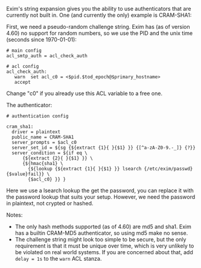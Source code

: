 Exim's string expansion gives you the ability to use authenticators that
are currently not built in. One (and currently the only) example is
CRAM-SHA1:

First, we need a pseudo-random challenge string. Exim has (as of version
4.60) no support for random numbers, so we use the PID and the unix time
(seconds since 1970-01-01):

    # main config
    acl_smtp_auth = acl_check_auth

    # acl config
    acl_check_auth:
       warn  set acl_c0 = <$pid.$tod_epoch@$primary_hostname>
       accept

Change "c0" if you already use this ACL variable to a free one.

The authenticator:

    # authentication config

    cram_sha1:
      driver = plaintext
      public_name = CRAM-SHA1
      server_prompts = $acl_c0
      server_set_id = ${sg {${extract {1}{ }{$1} }} {[^a-zA-Z0-9.-_]} {?}}
      server_condition = ${if eq \
          {${extract {2}{ }{$1} }} \
          {${hmac{sha1} \
            {${lookup {${extract {1}{ }{$1} }} lsearch {/etc/exim/passwd} {$value}fail}} \
            {$acl_c0} }} }

Here we use a lsearch lookup the get the password, you can replace it
with the password lookup that suits your setup. However, we need the
password in plaintext, not crypted or hashed.

Notes:
-   The only hash methods supported (as of 4.60) are md5 and sha1. Exim
    has a builtin CRAM-MD5 authenticator, so using md5 make no sense.
-   The challenge string might look too simple to be secure, but the
    only requirement is that it must be unique over time, which is very
    unlikely to be violated on real world systems. If you are concerned
    about that, add `delay = 1s` to the `warn` ACL stanza.
